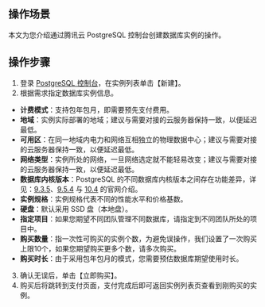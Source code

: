 ## 操作场景
本文为您介绍通过腾讯云 PostgreSQL 控制台创建数据库实例的操作。

## 操作步骤
1. 登录 [PostgreSQL 控制台](https://console.cloud.tencent.com/pgsql)，在实例列表单击【新建】。
2. 根据需求指定数据库实例信息。
 - **计费模式**：支持包年包月，即需要预先支付费用。
 - **地域**：实例实际部署的地域；建议与需要对接的云服务器保持一致，以便延迟最低。
 - **可用区**：在同一地域内电力和网络互相独立的物理数据中心；建议与需要对接的云服务器保持一致，以便延迟最低。
 - **网络类型**：实例所处的网络，一旦网络选定就不能轻易改变；建议与需要对接的云服务器保持一致，以便延迟最低。
 - **数据库内核版本**：PostgreSQL 的不同数据库内核版本之间存在功能差异，详见：[9.3.5](https://www.postgresql.org/docs/9.3/static/index.html)、[9.5.4](https://www.postgresql.org/docs/9.5/static/index.html) 与 [10.4](https://www.postgresql.org/docs/10/static/index.html) 的官网介绍。
 - **实例规格**：实例规格代表不同的性能水平和价格基数。
 - **硬盘**：默认采用 SSD 盘（本地盘）。
 - **指定项目**：如果您期望不同团队管理不同数据库，请指定到不同团队所处的项目中。
 - **购买数量**：指一次性可购买的实例个数，为避免误操作，我们设置了一次购买上限10个，如果您期望购买更多个数，请多次购买。
 - **购买时长**：由于采用包年包月的模式，您需要预估数据库期望使用时长。
3. 确认无误后，单击【立即购买】。
4. 购买后将跳转到支付页面，支付完成后即可返回实例列表页查看到刚购买的实例。





